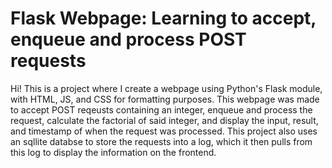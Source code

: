 # Flask Webpage: Learning to accept, enqueue and process POST requests
Hi! This is a project where I create a webpage using Python's Flask module, with HTML, JS, and CSS for formatting purposes. 
This webpage was made to accept POST reqeusts containing an integer, enqueue and process the request, calculate the factorial of said integer, and display the input, result, and timestamp of when the request was processed.
This project also uses an sqllite databse to store the requests into a log, which it then pulls from this log to display the information on the frontend.
